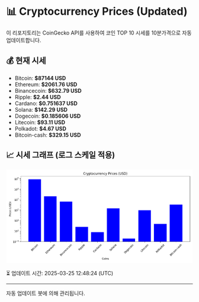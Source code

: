 
# 📊 Cryptocurrency Prices (Updated)

이 리포지토리는 CoinGecko API를 사용하여 코인 TOP 10 시세를 10분가격으로 자동 업데이트합니다.

## 💰 현재 시세
- Bitcoin: **$87144 USD**
- Ethereum: **$2061.76 USD**
- Binancecoin: **$632.79 USD**
- Ripple: **$2.44 USD**
- Cardano: **$0.751637 USD**
- Solana: **$142.29 USD**
- Dogecoin: **$0.185606 USD**
- Litecoin: **$93.11 USD**
- Polkadot: **$4.67 USD**
- Bitcoin-cash: **$329.15 USD**

## 📈 시세 그래프 (로그 스케일 적용)
![Crypto Prices](crypto_prices.png)

⏳ 업데이트 시간: 2025-03-25 12:48:24 (UTC)

---
자동 업데이트 봇에 의해 관리됩니다.
